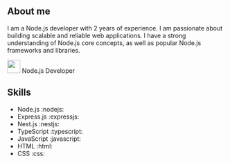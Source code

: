 ## About me

I am a Node.js developer with 2 years of experience. I am passionate about building scalable and reliable web applications. I have a strong understanding of Node.js core concepts, as well as popular Node.js frameworks and libraries.

<img src="https://media.giphy.com/media/WUlplcMpOCEmTGBtBW/giphy.gif" width="30"> Node.js Developer

## Skills

* Node.js :nodejs:
* Express.js :expressjs:
* Nest.js :nestjs:
* TypeScript :typescript:
* JavaScript :javascript:
* HTML :html:
* CSS :css:

